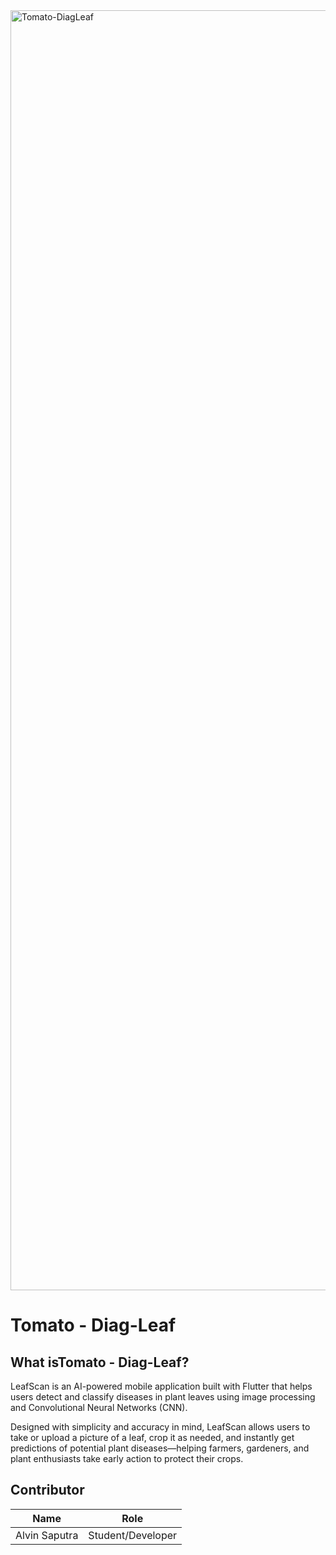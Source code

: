 
<img width="2048" height="2048" alt="Tomato-DiagLeaf" src="https://github.com/user-attachments/assets/9da26a43-4ac8-4dae-bf97-5885e3fd5be7" />

# Tomato - Diag-Leaf

## What isTomato - Diag-Leaf?
LeafScan is an AI-powered mobile application built with Flutter that helps users detect and classify diseases in plant leaves using image processing and Convolutional Neural Networks (CNN).

Designed with simplicity and accuracy in mind, LeafScan allows users to take or upload a picture of a leaf, crop it as needed, and instantly get predictions of potential plant diseases—helping farmers, gardeners, and plant enthusiasts take early action to protect their crops.


## Contributor
| Name                                   | Role                
| ---------------------------------------| --------------------| 
| Alvin Saputra                          | Student/Developer   |

